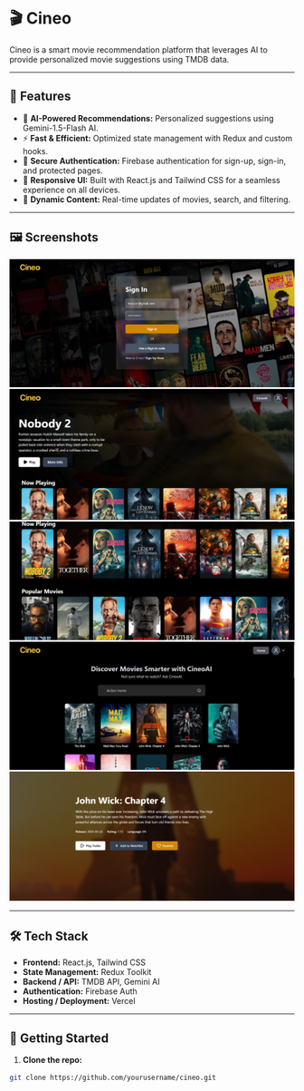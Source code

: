 # 🎬 Cineo

Cineo is a smart movie recommendation platform that leverages AI to provide personalized movie suggestions using TMDB data.

---

## 🌟 Features

- 🤖 **AI-Powered Recommendations:** Personalized suggestions using Gemini-1.5-Flash AI.  
- ⚡ **Fast & Efficient:** Optimized state management with Redux and custom hooks.  
- 🔐 **Secure Authentication:** Firebase authentication for sign-up, sign-in, and protected pages.  
- 🎨 **Responsive UI:** Built with React.js and Tailwind CSS for a seamless experience on all devices.  
- 🔄 **Dynamic Content:** Real-time updates of movies, search, and filtering.

---

## 🖼️ Screenshots

![alt text](<public/App's Screenshots/Screenshot 2025-09-04 170328.png>) 
![alt text](<public/App's Screenshots/Screenshot 2025-09-04 170420.png>)
![alt text](<public/App's Screenshots/Screenshot 2025-09-04 170450.png>) 
![alt text](<public/App's Screenshots/Screenshot 2025-09-04 170523.png>) 
![alt text](<public/App's Screenshots/Screenshot 2025-09-04 170534.png>)

---

## 🛠️ Tech Stack

- **Frontend:** React.js, Tailwind CSS  
- **State Management:** Redux Toolkit  
- **Backend / API:** TMDB API, Gemini AI  
- **Authentication:** Firebase Auth  
- **Hosting / Deployment:** Vercel  

---

## 🚀 Getting Started

1. **Clone the repo:**

```bash
git clone https://github.com/yourusername/cineo.git
